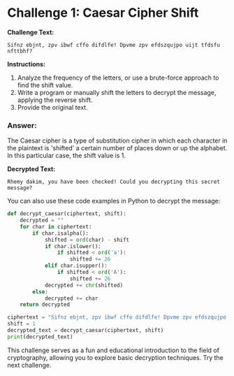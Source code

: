 # Challenge 1: Caesar Cipher Shift

**Challenge Text:**
```
Sifnz ebjnt, zpv ibwf cffo difdlfe! Dpvme zpv efdszqujpo uijt tfdsfu nfttbhf?
```

**Instructions:**
1. Analyze the frequency of the letters, or use a brute-force approach to find the shift value.
2. Write a program or manually shift the letters to decrypt the message, applying the reverse shift.
3. Provide the original text.

### Answer:

The Caesar cipher is a type of substitution cipher in which each character in the plaintext is 'shifted' a certain number of places down or up the alphabet. In this particular case, the shift value is 1.

**Decrypted Text:**
```
Rhemy dakim, you have been checked! Could you decrypting this secret message?
```

You can also use these code examples in Python to decrypt the message:

```python
def decrypt_caesar(ciphertext, shift):
    decrypted = ""
    for char in ciphertext:
        if char.isalpha():
            shifted = ord(char) - shift
            if char.islower():
                if shifted < ord('a'):
                    shifted += 26
            elif char.isupper():
                if shifted < ord('A'):
                    shifted += 26
            decrypted += chr(shifted)
        else:
            decrypted += char
    return decrypted

ciphertext = "Sifnz ebjnt, zpv ibwf cffo difdlfe! Dpvme zpv efdszqujpo uijt tfdsfu nfttbhf?"
shift = 1
decrypted_text = decrypt_caesar(ciphertext, shift)
print(decrypted_text)
```

This challenge serves as a fun and educational introduction to the field of cryptography, allowing you to explore basic decryption techniques. Try the next challenge.
